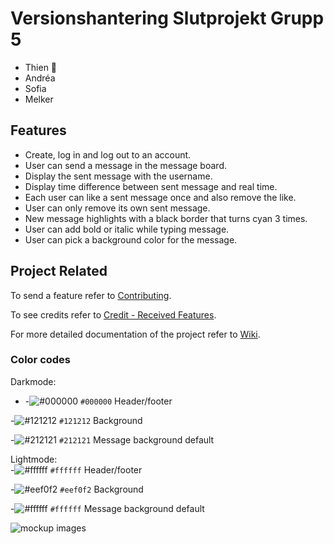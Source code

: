 # Versionshantering Slutprojekt Grupp 5

- Thien 🚩
- Andréa
- Sofia
- Melker

## Features

- Create, log in and log out to an account.
- User can send a message in the message board.
- Display the sent message with the username.
- Display time difference between sent message and real time.
- Each user can like a sent message once and also remove the like.
- User can only remove its own sent message.
- New message highlights with a black border that turns cyan 3 times.
- User can add bold or italic while typing message.
- User can pick a background color for the message.

## Project Related

To send a feature refer to [Contributing](https://github.com/tevee/versionshantering-grupp5-slutprojekt/blob/main/CONTRIBUTING.md).

To see credits refer to [Credit - Received Features](https://github.com/tevee/versionshantering-grupp5-slutprojekt/wiki/Credit-%E2%80%90-Received-Features).

For more detailed documentation of the project refer to [Wiki](https://github.com/tevee/versionshantering-grupp5-slutprojekt/wiki).

### Color codes

Darkmode: <br>
- -![#000000](https://placehold.co/15x15/000000/000000.png) `#000000` Header/footer <br>

-![#121212](https://placehold.co/15x15/121212/121212.png) `#121212` Background <br>

-![#212121](https://placehold.co/15x15/212121/212121.png) `#212121` Message background default 

Lightmode: <br>
-![#ffffff](https://placehold.co/15x15/ffffff/ffffff.png) `#ffffff` Header/footer <br>

-![#eef0f2](https://placehold.co/15x15/eef0f2/eef0f2.png) `#eef0f2` Background <br>

-![#ffffff](https://placehold.co/15x15/ffffff/ffffff.png) `#ffffff` Message background default 


![mockup images](https://github.com/tevee/versionshantering-grupp5-slutprojekt/blob/main/images/mockup.jpg?raw=true)
